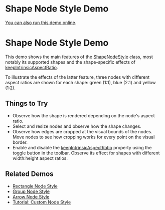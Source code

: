 <!--
 //////////////////////////////////////////////////////////////////////////////
 // @license
 // This file is part of yFiles for HTML 2.5.0.3.
 // Use is subject to license terms.
 //
 // Copyright (c) 2000-2023 by yWorks GmbH, Vor dem Kreuzberg 28,
 // 72070 Tuebingen, Germany. All rights reserved.
 //
 //////////////////////////////////////////////////////////////////////////////
-->
# Shape Node Style Demo

[You can also run this demo online](https://live.yworks.com/demos/style/shape-node-style/index.html).

# Shape Node Style Demo

This demo shows the main features of the [ShapeNodeStyle](https://docs.yworks.com/yfileshtml/#/api/ShapeNodeStyle) class, most notably its supported shapes and the shape-specific effects of [keepIntrinsicAspectRatio](https://docs.yworks.com/yfileshtml/#/api/ShapeNodeStyle#keepIntrinsicAspectRatio).

To illustrate the effects of the latter feature, three nodes with different aspect ratios are shown for each shape: green (1:1), blue (2:1) and yellow (1:2).

## Things to Try

- Observe how the shape is rendered depending on the node's aspect ratio.
- Select and resize nodes and observe how the shape changes.
- Observe how edges are cropped at the visual bounds of the nodes. Move nodes to see how cropping works for every point on the visual border.
- Enable and disable the [keepIntrinsicAspectRatio](https://docs.yworks.com/yfileshtml/#/api/ShapeNodeStyle#keepIntrinsicAspectRatio) property using the toggle button in the toolbar. Observe its effect for shapes with different width:height aspect ratios.

## Related Demos

- [Rectangle Node Style](../rectangle-node-style/index.html)
- [Group Node Style](../group-node-style/index.html)
- [Arrow Node Style](../arrow-node-style/index.html)
- [Tutorial: Custom Node Style](../../02-tutorial-custom-styles/01-custom-node-style/index.html)
